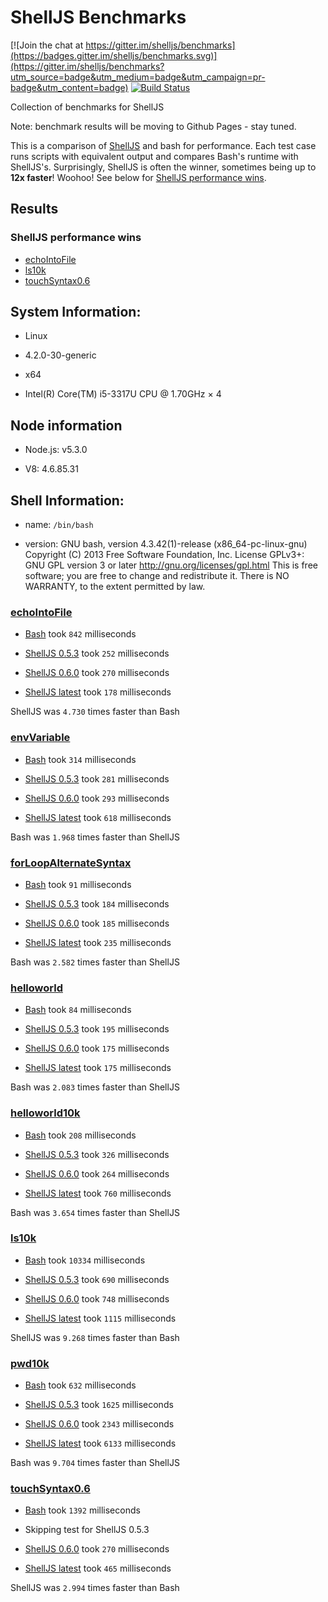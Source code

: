 # ShellJS Benchmarks

[![Join the chat at https://gitter.im/shelljs/benchmarks](https://badges.gitter.im/shelljs/benchmarks.svg)](https://gitter.im/shelljs/benchmarks?utm_source=badge&utm_medium=badge&utm_campaign=pr-badge&utm_content=badge)
[![Build Status](https://travis-ci.org/shelljs/benchmarks.svg?branch=master)](https://travis-ci.org/shelljs/benchmarks)

Collection of benchmarks for ShellJS

Note: benchmark results will be moving to Github Pages - stay tuned.

This is a comparison of [ShellJS]() and bash for performance. Each test case
runs scripts with equivalent output and compares Bash's runtime with ShellJS's.
Surprisingly, ShellJS is often the winner, sometimes being up to **12x faster**!
Woohoo! See below for [ShellJS performance wins](#shelljs-performance-wins).

## Results

### ShellJS performance wins

 - [echoIntoFile](test/echoIntoFile)
 - [ls10k](test/ls10k)
 - [touchSyntax0.6](test/touchSyntax0.6)

## System Information:

 - Linux

 - 4.2.0-30-generic

 - x64

 - Intel(R) Core(TM) i5-3317U CPU @ 1.70GHz × 4

## Node information

 - Node.js: v5.3.0

 - V8: 4.6.85.31



## Shell Information:

 - name: `/bin/bash`

 - version: GNU bash, version 4.3.42(1)-release (x86_64-pc-linux-gnu)
Copyright (C) 2013 Free Software Foundation, Inc.
License GPLv3+: GNU GPL version 3 or later <http://gnu.org/licenses/gpl.html>
This is free software; you are free to change and redistribute it.
There is NO WARRANTY, to the extent permitted by law.


### [echoIntoFile](test/echoIntoFile)

 - [Bash](test/echoIntoFile/echoIntoFile.sh) took `842` milliseconds

 - [ShellJS 0.5.3](test/echoIntoFile/echoIntoFile.js) took `252` milliseconds

 - [ShellJS 0.6.0](test/echoIntoFile/echoIntoFile.js) took `270` milliseconds

 - [ShellJS latest](test/echoIntoFile/echoIntoFile.js) took `178` milliseconds

ShellJS was `4.730` times faster than Bash

### [envVariable](test/envVariable)

 - [Bash](test/envVariable/envVar.sh) took `314` milliseconds

 - [ShellJS 0.5.3](test/envVariable/envVar.js) took `281` milliseconds

 - [ShellJS 0.6.0](test/envVariable/envVar.js) took `293` milliseconds

 - [ShellJS latest](test/envVariable/envVar.js) took `618` milliseconds

Bash was `1.968` times faster than ShellJS

### [forLoopAlternateSyntax](test/forLoopAlternateSyntax)

 - [Bash](test/forLoopAlternateSyntax/helloworld10k.sh) took `91` milliseconds

 - [ShellJS 0.5.3](test/forLoopAlternateSyntax/helloworld10k.js) took `184` milliseconds

 - [ShellJS 0.6.0](test/forLoopAlternateSyntax/helloworld10k.js) took `185` milliseconds

 - [ShellJS latest](test/forLoopAlternateSyntax/helloworld10k.js) took `235` milliseconds

Bash was `2.582` times faster than ShellJS

### [helloworld](test/helloworld)

 - [Bash](test/helloworld/helloworld.sh) took `84` milliseconds

 - [ShellJS 0.5.3](test/helloworld/helloworld.js) took `195` milliseconds

 - [ShellJS 0.6.0](test/helloworld/helloworld.js) took `175` milliseconds

 - [ShellJS latest](test/helloworld/helloworld.js) took `175` milliseconds

Bash was `2.083` times faster than ShellJS

### [helloworld10k](test/helloworld10k)

 - [Bash](test/helloworld10k/helloworld10k.sh) took `208` milliseconds

 - [ShellJS 0.5.3](test/helloworld10k/helloworld10k.js) took `326` milliseconds

 - [ShellJS 0.6.0](test/helloworld10k/helloworld10k.js) took `264` milliseconds

 - [ShellJS latest](test/helloworld10k/helloworld10k.js) took `760` milliseconds

Bash was `3.654` times faster than ShellJS

### [ls10k](test/ls10k)

 - [Bash](test/ls10k/ls10k.sh) took `10334` milliseconds

 - [ShellJS 0.5.3](test/ls10k/ls10k.js) took `690` milliseconds

 - [ShellJS 0.6.0](test/ls10k/ls10k.js) took `748` milliseconds

 - [ShellJS latest](test/ls10k/ls10k.js) took `1115` milliseconds

ShellJS was `9.268` times faster than Bash

### [pwd10k](test/pwd10k)

 - [Bash](test/pwd10k/path10k.sh) took `632` milliseconds

 - [ShellJS 0.5.3](test/pwd10k/path10k.js) took `1625` milliseconds

 - [ShellJS 0.6.0](test/pwd10k/path10k.js) took `2343` milliseconds

 - [ShellJS latest](test/pwd10k/path10k.js) took `6133` milliseconds

Bash was `9.704` times faster than ShellJS

### [touchSyntax0.6](test/touchSyntax0.6)

 - [Bash](test/touchSyntax0.6/touchrm10k.sh) took `1392` milliseconds

 - Skipping test for ShellJS 0.5.3

 - [ShellJS 0.6.0](test/touchSyntax0.6/touchrm10k.js) took `270` milliseconds

 - [ShellJS latest](test/touchSyntax0.6/touchrm10k.js) took `465` milliseconds

ShellJS was `2.994` times faster than Bash
